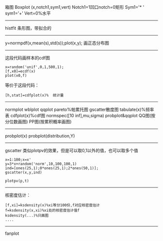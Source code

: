 箱图
Boxplot (x,notch1,sym1,vert)
Notch1=1凹口notch=0矩形
Sym1='* '    sym1='+'
Vert=0%水平

-------

histfit  条形图，带拟合的

--------



y=normpdf(x,mean(s),std(s));plot(x,y);   画正态分布图

-------------

这段代码画样本的cdf图
```
x=random('unif',0,1,500,1);
[f,x0]=ecdf(x)
plot(x0,f)
```
等价于这段代码：
```
[h,stat]=cdfplot(x)%  统计量
```

--------------

normplot        wblplot
qqplot
pareto%帕累托图
gscatter散度图
 tabulate(x)%频率表
cdfplot(x)%cdf图
normspec([10 inf],mu,sigma)
probplot&qqplot
QQ图(按分位数画图)
PP图(按累积概率画图)

---------------------

probplot(x)
probplot(distribution,Y)

-------------------


gscatter
类似plotpv的效果，但是可以取0,1以外的值，也可以取多个值

```
x=1:100;x=x'
y=3*x+random('norm',10,100,100,1)
ind=[ones(25,1);0*ones(25,1);2*ones(50,1)];
gscatter(x,y,ind)
```

```
plotpv(p,t)
```

-----------------

核密度估计：
```
[f,xi]=ksdensity(x)%xi等分100份,f对应核密度估计
f=ksdensity(x,xi)%xi处的核密度估计值f
ksdensity(...)%只画图
....
```

-------------

fanplot
